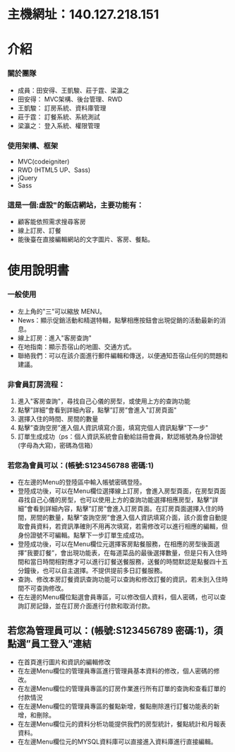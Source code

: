 主機網址：140.127.218.151
========================

# 介紹

### 關於團隊

* 成員：田安得、王凱駿、莊于霆、梁瀛之
* 田安得： MVC架構、後台管理、RWD
* 王凱駿： 訂房系統、資料庫管理
* 莊于霆： 訂餐系統、系統測試
* 梁瀛之： 登入系統、權限管理

### 使用架構、框架

* MVC(codeigniter)
* RWD (HTML5 UP、Sass)
* jQuery
* Sass

### 這是一個:虛設"的飯店網站，主要功能有：

* 顧客能依照需求搜尋客房
* 線上訂房、訂餐
* 能後臺在直接編輯網站的文字圖片、客房、餐點。

# 使用說明書

### 一般使用

* 左上角的"三"可以縮放 MENU。
* News：顯示促銷活動和精選特輯，點擊相應按鈕會出現促銷的活動最新的消息。
* 線上訂房：進入"客房查詢"
* 在地指南：顯示吾宿山的地圖、交通方式。
* 聯絡我們：可以在該介面進行郵件編輯和傳送，以便通知吾宿山任何的問題和建議。

### 非會員訂房流程：

1. 進入"客房查詢"，尋找自己心儀的房型，或使用上方的查詢功能
2. 點擊”詳細”會看到詳細內容，點擊”訂房”會進入"訂房頁面"
3. 選擇入住的時間、房間的數量
4. 點擊”查詢空房”進入個人資訊填寫介面，填寫完個人資訊點擊"下一步"
5. 訂單生成成功（ps：個人資訊系統會自動給註冊會員，默認帳號為身份證號(字母為大寫)，密碼為信箱）

### 若您為會員可以：(帳號:S123456788 密碼:1)

* 在左邊的Menu的登陸區中輸入帳號密碼登陸。
* 登陸成功後，可以在Menu欄位選擇線上訂房，會進入房型頁面，在房型頁面尋找自己心儀的房型，也可以使用上方的查詢功能選擇相應房型，點擊”詳細”會看到詳細內容，點擊”訂房”會進入訂房頁面。在訂房頁面選擇入住的時間，房間的數量，點擊”查詢空房”會進入個人資訊填寫介面，該介面會自動提取會員資料，若資訊準確則不用再次填寫，若需修改可以進行相應的編輯，但身份證號不可編輯。點擊下一步訂單生成成功。
* 登陸成功後，可以在Menu欄位元選擇客房點餐服務，在相應的房型後面選擇”我要訂餐”，會出現功能表，在每道菜品的最後選擇數量，但是只有入住時間和當日時間相對應才可以進行訂餐送餐服務，送餐的時間默認是點餐四十五分鐘後，也可以自主選擇。不提供提前多日訂餐服務。
* 查詢、修改本房訂餐資訊查詢功能可以查詢和修改訂餐的資訊，若未到入住時間不可查詢修改。
* 在左邊的Menu欄位點選會員專區，可以修改個人資料，個人密碼，也可以查詢訂房記錄，並在訂房介面進行付款和取消付款。

## 若您為管理員可以：(帳號:S123456789 密碼:1)，須點選”員工登入”連結

* 在首頁進行圖片和資訊的編輯修改
* 在左邊Menu欄位的管理員專區進行管理員基本資料的修改，個人密碼的修改。
* 在左邊Menu欄位的管理員專區的訂房作業進行所有訂單的查詢和查看訂單的付款情況
* 在左邊Menu欄位的管理員專區的餐點新增，餐點刪除進行訂餐功能表的新增，和刪除。
* 在左邊Menu欄位元的資料分析功能提供我們的房型統計，餐點統計和月報表資料。
* 在左邊Menu欄位元的MYSQL資料庫可以直接進入資料庫進行直接編輯。
